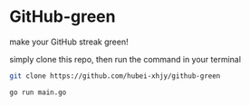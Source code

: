 # GitHub-green

make your GitHub streak green!

simply clone this repo, then run the command in your terminal

```bash
git clone https://github.com/hubei-xhjy/github-green

go run main.go
```